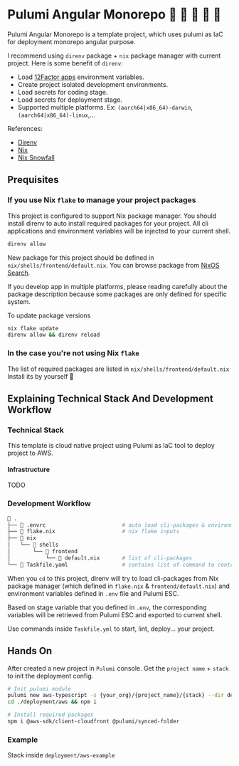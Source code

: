 # Pulumi Angular Monorepo     

Pulumi Angular Monorepo is a template project, which uses pulumi as IaC for
deployment monorepo angular purpose.

I recommend using `direnv` package + `nix` package manager with current project.
Here is some benefit of `direnv`:

- Load [12Factor apps](https://12factor.net/) environment variables.
- Create project isolated development environments.
- Load secrets for coding stage.
- Load secrets for deployment stage.
- Supported multiple platforms. Ex: `(aarch64|x86_64)-darwin`,
  `(aarch64|x86_64)-linux`,...

References:

- [Direnv](https://direnv.net/)
- [Nix](https://nixos.org/)
- [Nix Snowfall](https://snowfall.org/)

## Prequisites

### If you use Nix `flake` to manage your project packages

This project is configured to support Nix package manager. You should install
direnv to auto install required packages for your project. All cli applications
and environment variables will be injected to your current shell.

```bash
direnv allow
```

New package for this project should be defined in
`nix/shells/frontend/default.nix`. You can browse package from
[NixOS Search](https://search.nixos.org/packages).

If you develop app in multiple platforms, please reading carefully about the
package description because some packages are only defined for specific system.

To update package versions

```bash
nix flake update
direnv allow && direnv reload
```

### In the case you're not using Nix `flake`

The list of required packages are listed in `nix/shells/frontend/default.nix`
Install its by yourself 󰱱

## Explaining Technical Stack And Development Workflow

### Technical Stack

This template is cloud native project using Pulumi as IaC tool to deploy project
to AWS.

#### Infrastructure

TODO

### Development Workflow

```bash
 .
├──  .envrc                        # auto load cli-packages & environment variables
├──  flake.nix                     # nix flake inputs
├──  nix
│   └──  shells
│       └──  frontend
│           └──  default.nix       # list of cli-packages
└──  Taskfile.yaml                 # contains list of command to control your applications.
```

When you `cd` to this project, direnv will try to load cli-packages from Nix
package manager (which defined in `flake.nix` & `frontend/default.nix`) and
environment variables defined in `.env` file and Pulumi ESC.

Based on stage variable that you defined in `.env`, the corresponding variables
will be retrieved from Pulumi ESC and exported to current shell.

Use commands inside `Taskfile.yml` to start, lint, deploy... your project.

## Hands On

After created a new project in `Pulumi` console. Get the `project name` +
`stack` to init the deployment config.

```bash
# Init pulumi module
pulumi new aws-typescript -s {your_org}/{project_name}/{stack} --dir deployment/aws
cd ./deployment/aws && npm i

# Install required packages
npm i @aws-sdk/client-cloudfront @pulumi/synced-folder
```

### Example

Stack inside `deployment/aws-example`
